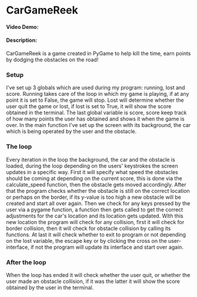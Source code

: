# CarGameReek
#### Video Demo:  <URL HERE>
#### Description:
CarGameReek is a game created in PyGame to help kill the time, earn points by dodging the obstacles on the road!

### Setup
I've set up 3 globals which are used during my program: running, lost and score. Running takes care of the loop in which my game is playing, if at any point it is set to False, the game will stop. Lost will determine whether the user quit the game or lost, if lost is set to True, it will show the score obtained in the terminal. The last global variable is score, score keep track of how many points the user has obtained and shows it when the game is over. In the main function I've set up the screen with its background, the car which is being operated by the user and the obstacle.

### The loop
Every iteration in the loop the background, the car and the obstacle is loaded, during the loop depending on the users' keystrokes the screen updates in a specific way. First it will specify what speed the obstacles should be coming at depending on the current score, this is done via the calculate_speed function, then the obstacle gets moved accordingly. After that the program checks whether the obstacle is still on the correct location or perhaps on the border, if its y-value is too high a new obstacle will be created and start all over again.
Then we check for any keys pressed by the user via a pygame function, a function then gets called to get the correct adjustments for the car's location and its location gets updated. With this new location the program will check for any collision, first it will check for border collision, then it will check for obstacle collision by calling its functions. At last it will check whether to exit to program or not depending on the lost variable, the escape key or by clicking the cross on the user-interface, if not the program will update its interface and start over again.

### After the loop
When the loop has ended it will check whether the user quit, or whether the user made an obstacle collision, if it was the latter it will show the score obtained by the user in the terminal.
